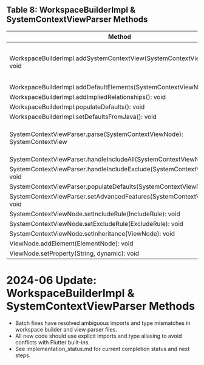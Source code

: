 ## Table 8: **WorkspaceBuilderImpl & SystemContextViewParser Methods**
| Method                                         | Calls                                                                                           | Example Method Call                                  |
|------------------------------------------------|-------------------------------------------------------------------------------------------------|------------------------------------------------------|
| WorkspaceBuilderImpl.addSystemContextView(SystemContextViewNode): void | SystemContextViewParser.parse, addDefaultElements, addImpliedRelationships, populateDefaults, setDefaultsFromJava | `builder.addSystemContextView(viewNode);`           |
| WorkspaceBuilderImpl.addDefaultElements(SystemContextViewNode): void | ViewNode.addElement                                                                             | `builder.addDefaultElements(viewNode);`             |
| WorkspaceBuilderImpl.addImpliedRelationships(): void | ModelNode.addImpliedRelationship                                                                | `builder.addImpliedRelationships();`                |
| WorkspaceBuilderImpl.populateDefaults(): void   | -                                                                                               | `builder.populateDefaults();`                        |
| WorkspaceBuilderImpl.setDefaultsFromJava(): void | -                                                                                               | `builder.setDefaultsFromJava();`                     |
| SystemContextViewParser.parse(SystemContextViewNode): SystemContextView | handleIncludeAll, handleIncludeExclude, populateDefaults, setAdvancedFeatures                 | `parser.parse(viewNode);`                            |
| SystemContextViewParser.handleIncludeAll(SystemContextViewNode): void | ViewNode.addElement                                                                             | `parser.handleIncludeAll(viewNode);`                 |
| SystemContextViewParser.handleIncludeExclude(SystemContextViewNode): void | ViewNode.addElement                                                                             | `parser.handleIncludeExclude(viewNode);`             |
| SystemContextViewParser.populateDefaults(SystemContextViewNode): void | ViewNode.addElement                                                                             | `parser.populateDefaults(viewNode);`                 |
| SystemContextViewParser.setAdvancedFeatures(SystemContextViewNode): void | ViewNode.setProperty                                                                            | `parser.setAdvancedFeatures(viewNode);`              |
| SystemContextViewNode.setIncludeRule(IncludeRule): void | -                                                                                               | `viewNode.setIncludeRule(rule);`                     |
| SystemContextViewNode.setExcludeRule(ExcludeRule): void | -                                                                                               | `viewNode.setExcludeRule(rule);`                     |
| SystemContextViewNode.setInheritance(ViewNode): void | -                                                                                               | `viewNode.setInheritance(parentView);`               |
| ViewNode.addElement(ElementNode): void          | -                                                                                               | `viewNode.addElement(elementNode);`                  |
| ViewNode.setProperty(String, dynamic): void     | -                                                                                               | `viewNode.setProperty('theme', 'dark');`             |

# 2024-06 Update: WorkspaceBuilderImpl & SystemContextViewParser Methods
- Batch fixes have resolved ambiguous imports and type mismatches in workspace builder and view parser files.
- All new code should use explicit imports and type aliasing to avoid conflicts with Flutter built-ins.
- See implementation_status.md for current completion status and next steps. 
